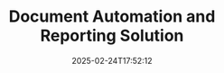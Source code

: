 ---
############################# Static ############################
layout: "family"
date:  2025-02-24T17:52:12
draft: false

product: "Assembly"
product_tag: "assembly"

lang: en

############################# Head ############################
head_title: ".NET, Java, Node.js APIs & Online Document Assembly Apps by GroupDocs"
head_description: "Get all-in-one Document Automation & Reporting Solution for .NET, Java and Node.js applications. Generate all common documents from custom templates and data."

############################# Header ############################
title: "Document Automation and Reporting Solution"
description:  |
  Easily create detailed reports using templates and data sources with our cross-platform apps and APIs.

  Generate reports in formats like Word, Excel, Presentations, and many more using templates with flexible markup.

  Populate charts, barcodes, tables, and other elements with data from sources like JSON, XML, CSV, etc.

############################# Supported Platforms ###############################
supported_platforms:
  enable: true
  head_title: "Choose your platform"
  title: "Platform independence"
  description: "GroupDocs.Assembly is compatible with the following operating systems and frameworks:"
  details_link_title: "Learn more"

  items:
    # items loop
    - title: ".NET"
      description: GroupDocs.Assembly .NET 
      color: "blue"
      tag: "net"
      link: "/assembly/net/"
      features_link: "https://docs.groupdocs.com/assembly/net/system-requirements/"
      features:
          # features loop
          - rows: "3"
            content: |
                    .NET Framework 2.0 or higher <br> Mono Framework 1.2 or higher
      
          # features loop
          - rows: "4"
            content: |
                    Windows Desktop <br> Windows Server <br> Microsoft Azure <br> Linux
      
          # features loop
          - rows: "3"
            content: |
                    Microsoft Visual Studio <br> Xamarin.Android <br> MonoDevelop
      
          # features loop
          - rows: "1"
            content: |
                    50+ file formats
      

    # items loop
    - title: "Java"
      description: GroupDocs.Assembly Java
      color: "red"
      tag: "java"
      link: "/assembly/java/"
      features_link: "https://docs.groupdocs.com/assembly/java/system-requirements/"
      features:
          # features loop
          - rows: "3"
            content: |
                    Java 7 (1.7) or higher
      
          # features loop
          - rows: "4"
            content: |
                    Windows Desktop <br> Windows Server <br> Linux <br> Mac OS
      
          # features loop
          - rows: "3"
            content: |
                   NetBeans <br> IntelliJ IDEA <br> Eclipse 
      
          # features loop
          - rows: "1"
            content: |
                    50+ file formats

    # items loop
    - title: "Node.js"
      description: GroupDocs.Assembly "Node.js
      color: "green"
      tag: "nodejs-java"
      link: "/assembly/nodejs-java/"
      features_link: "https://docs.groupdocs.com/assembly/nodejs-java/system-requirements/"
      features:
          # features loop
          - rows: "3"
            content: |
                    Node.js 16+ and J2SE 8.0 (1.8)+
      
          # features loop
          - rows: "4"
            content: |
                    Windows <br> Linux <br> Mac OS
      
          # features loop
          - rows: "3"
            content: |
                    Atom <br> Visual Studio Code <br> Any other text editor
      
          # features loop
          - rows: "1"
            content: |
                    50+ file formats


############################# Features ###############################
features:
  enable: true
  title: "GroupDocs.Assembly key features"
  description: "This solution helps you create reports in popular document formats, automatically filled with your business data. Easily automate your document generation tasks."

  items:
    # items loop
    - icon: "additional"
      title: "Populate templates with data"
      content: "Fill reports using data from supported sources."

    # items loop
    - icon: "manipulate"
      title: "Flexible markup"
      content: "Add data to documents in a customizable way."

    # items loop
    - icon: "structure"
      title: "Native document features"
      content: "Display data using tables, charts, and barcodes."

    # items loop
    - icon: "merge"
      title: "All popular formats"
      content: "Supports all commonly used document formats."

############################# Code samples ############################
code_samples:
  enable: true
  title: "Generate well-customized reports"
  description: "GroupDocs.Assembly code examples"
  items:
    # code sample loop
    - title: "Using Generated Barcodes"
      content: |
       GroupDocs.Assembly allows barcode markup in report templates. When creating a report, a barcode is generated based on the markup and provided data. Specify the path to the template containing the text, data objects, and markup. Also, specify the data source to fill the barcode with content.
      samples:
        - language: "C#"
          color: "blue"
          content: |
            ```csharp {style=abap}   
            // Create an instance of the DocumentAssembler class
            DocumentAssembler assembler = new DocumentAssembler();

            //Specify the path to the template
            var tmp_path = "barcode_template.docx";

            //Specify the path for the result document
            var res_path = "result.docx";

            //Create an instance of the datasource
            var data = new DataSourceInfo(DataLayer.GetCustomerData(), "customer");

            //Call AssembleDocument to generate the report
            assembler.AssembleDocument(tmp_path, res_path, data);

            ```
        - language: "Java"
          color: "red"
          content: |
            ```java {style=abap}   
            // Create an instance of the DocumentAssembler class
            DocumentAssembler assembler = new DocumentAssembler();
            
            //Specify the path to the template
            String tmp_path = "barcode_template.docx";

            //Specify the path for the result document
            String res_path = "result.docx";

            //Create an instance of the datasource
            DataSourceInfo data = new DataSourceInfo(new DataStorage(), null);

            // Call AssembleDocument to generate the report
            assembler.assembleDocument(tmp_path, res_path, data);

            ```
        - language: "TypeScript"
          color: "green"
          content: |
            ```javascript {style=abap}   
            const assemblyLib = require('@groupdocs/groupdocs.assembly');

            // Create an instance of the DocumentAssembler class
            const assembler = new assemblyLib.DocumentAssembler();
            
            //Specify the path to the template
            const tmp_path = "barcode_template.docx";

            //Specify the path for the result document
            const res_path = "result.docx";

            //Create an instance of the datasource
            const data = new assemblyLib.DataSourceInfo(new assemblyLib.DataStorage(), null);

            // Call AssembleDocument to generate the report
            assembler.assembleDocument(tmp_path, res_path, data);

            ```


############################# Supported Formats ###############################
formats:
  enable: true
  title: "Supports 50+ file formats"
  description: "GroupDocs.Assembly works with nearly all popular file formats"

############################# Metrics ###############################
metrics:
  enable: true
  title: "Our product statistics"
  description: "Explore product metrics to gain insights into our progress, impact, and growth."

  items:
    # items loop
    - number: "50+"
      title: "Supported Formats"
      content: "We support over 50 of the most widely used document formats."

    # items loop
    - number: "650k"
      title: "NuGet Downloads"
      content: "GroupDocs.Assembly for .NET is a popular library with more than 650,000 downloads on NuGet."

    # items loop
    - number: "18k"
      title: "Maven Downloads"
      content: "Java developers have downloaded GroupDocs.Assembly on Maven over 18,000 times."

    # items loop
    - number: "150+"
      title: "Happy Customers"
      content: "Our products are trusted by individual developers and leading companies worldwide to create innovative solutions."


############################# Customers ###############################
customers:
  enable: true
  title: "Our Happy Customers"
  description: "GroupDocs libraries are used by some of the most renowned and respected brands across the globe."

  items:
    # items loop
    - title: "BenQ Corporation"
      logo: "benq"
      
    # items loop
    - title: "Nasdaq Stock Market"
      logo: "nasdaq"
      
    # items loop
    - title: "AT&T Inc."
      logo: "att"
      
    # items loop
    - title: "Customer logo AstraZeneca"
      logo: "astrazeneca"
      
    # items loop
    - title: "Central Bank of Argentina"
      logo: "argentinacentralbank"
      
    # items loop
    - title: "Roche Holding AG"
      logo: "roche"
      
    # items loop
    - title: "Capita"
      logo: "capita"
      
    # items loop
    - title: "Axa S.A."
      logo: "axa"
      
    # items loop
    - title: "Instructure Inc."
      logo: "instructure"
      
    # items loop
    - title: "Wipro"
      logo: "wipro"


############################# Actions ###############################
actions:
  enable: true
  title: "Ready to Get Started?"
  description: "Test GroupDocs.Assembly features for free on your platform."

  items:
    # items loop
    - title: ".NET"
      color: "blue"
      link: "/assembly/net/"

    # items loop
    - title: "Java"
      color: "red"
      link: "/assembly/java/"

    # items loop
    - title: "Node.js via Java"
      color: "green"
      link: "/assembly/nodejs-java/"

############################# FAQ ###############################
faq:
  enable: true
  title: "Frequently Asked Questions"
  description: "Browse our Frequently Asked Questions."

  items:
    # items loop
    - question: "Does GroupDocs.Assembly require any external libraries for document composing?"
      answer: "No, GroupDocs.Assembly works independently and does not require third-party libraries like Adobe Acrobat or Microsoft Office."

    # items loop
    - question: "Can I test GroupDocs.Assembly features before purchasing?"
      answer: "Yes, you can! GroupDocs.Assembly offers a free trial. Install it and explore its features. The trial version adds 'trial badges' to your documents and only processes the first 3 pages. For the full experience, get a free 30-day temporary license to access all features. More details are available under [temporary license](https://purchase.groupdocs.com/temporary-license/)."

    # items loop
    - question: "What types of licenses are available?"
      answer: "Looking for a GroupDocs.Assembly license? We offer a variety of options to suit your needs. Choose based on your team size, deployment location (single office or remote), and whether you need to share the SDK/API with clients for distribution. Alternatively, choose a monthly usage license with metered plans—pay only for what you use. Find the best option for you under [pricing](https://purchase.groupdocs.com/pricing/assembly/net/)."

############################# Cloud Links ###############################
cloud_links:
  enable: true
  title: "GroupDocs.Assembly Low-Code APIs"
  description: "Generate documents using your application through our cloud-based REST API."
  
  items:
    # items loop
    - title: "GroupDocs.Assembly Cloud for cURL"
      content: "Use the cURL RESTful API to add data to Word, Excel, PowerPoint, and many other templates."
      icon: "groupdocs_assembly-for-curl"
      link: "https://products.groupdocs.cloud/assembly/curl"

    # items loop
    - title: "GroupDocs.Assembly Cloud for .NET"
      content: "Enhance your .NET applications by generating reports through the Cloud SDK. Display business data in your custom format."
      icon: "groupdocs_assembly-for-net"
      link: "https://products.groupdocs.cloud/assembly/net"

    # items loop
    - title: "GroupDocs.Assembly Cloud for Java"
      content: "GroupDocs.Assembly SDK offers different options for Java applications to generate various types of documents."
      icon: "groupdocs_assembly-for-java"
      link: "https://products.groupdocs.cloud/assembly/java"

############################# App links ###############################
app_links:
  enable: true
  title: "GroupDocs.Assembly Web Apps"
  description: "GroupDocs.Assembly offers a free web application for generating documents. You can process more than 50 popular file formats directly in your browser, FOR FREE."

  items:
    # items loop
    - title: "GroupDocs.Assembly Total"
      content: "Generate reports in Excel, Word, PowerPoint, and many other file types directly from your web browser."
      icon: "groupdocs_watermark-app"
      link: "https://products.groupdocs.app/assembly/total"

    # items loop
    - title: "GroupDocs.Assembly Word"
      content: "Create Microsoft Word documents from templates and data sources."
      icon: "groupdocs_words-app"
      link: "https://products.groupdocs.app/assembly/docx"

    # items loop
    - title: "GroupDocs.Assembly Excel"
      content: "Upload a template and a data source to generate Excel reports for free."
      icon: "groupdocs_pdf-app"
      link: "https://products.groupdocs.app/assembly/xlsx"


      


---